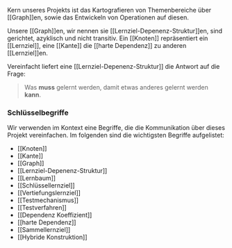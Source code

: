 Kern unseres Projekts ist das Kartografieren von Themenbereiche über [[Graph]]en, sowie das Entwickeln von Operationen auf diesen.

Unsere [[Graph]]en, wir nennen sie [[Lernziel-Depenenz-Struktur]]en, sind gerichtet, azyklisch und nicht transitiv.
Ein [[Knoten]] repräsentiert ein [[Lernziel]], eine [[Kante]] die [[harte Dependenz]] zu anderen [[Lernziel]]en.

Vereinfacht liefert eine [[Lernziel-Depenenz-Struktur]] die Antwort auf die Frage:

> Was **muss** gelernt werden, damit etwas anderes gelernt werden **kann**.

### Schlüsselbegriffe

Wir verwenden im Kontext eine Begriffe, die die Kommunikation über dieses Projekt vereinfachen.
Im folgenden sind die wichtigsten Begriffe aufgelistet:

- [[Knoten]]
- [[Kante]]
- [[Graph]]
- [[Lernziel-Depenenz-Struktur]]
- [[Lernbaum]]
- [[Schlüssellernziel]]
- [[Vertiefungslernziel]]
- [[Testmechanismus]]
- [[Testverfahren]]
- [[Dependenz Koeffizient]]
- [[harte Dependenz]]
- [[Sammellernziel]]
- [[Hybride Konstruktion]]
